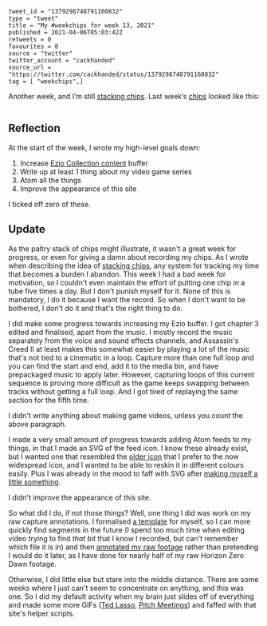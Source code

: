 ```
tweet_id = "1379298748791160832"
type = "tweet"
title = "My #weekchips for week 13, 2021"
published = 2021-04-06T05:03:42Z
retweets = 0
favourites = 0
source = "twitter"
twitter_account = "cackhanded"
source_url = "https://twitter.com/cackhanded/status/1379298748791160832"
tag = [ "weekchips",]
```

Another week, and I’m still [stacking chips][chips]. Last week’s
[chips][markers] looked like this:

[chips]: /2020/06/19/my-week-in-poker-chips
[markers]: /2020/08/22/my-weekchips-markers

<p class='image'><img src='http://mnf.m17s.net/2021/04/06/EyRA5KqXEAI1x8F.jpg' alt=''></p>

## Reflection

At the start of the week, I wrote my high-level goals down:

1. Increase [Ezio Collection content][ezio] buffer
2. Write up at least 1 thing about my video game series
3. Atom all the things
4. Improve the appearance of this site

I ticked off zero of these.

## Update

As the paltry stack of chips might illustrate, it wasn't a great week for
progress, or even for giving a damn about recording my chips. As I wrote when
describing the idea of [stacking chips][chips], any system for tracking my
time that becomes a burden I abandon. This week I had a bad week for
motivation, so I couldn't even maintain the effort of putting one chip in a
tube five times a day. But I don't punish myself for it. None of this is
mandatory, I do it because I want the record. So when I don't want to be
bothered, I don't do it and that's the right thing to do.

I did make some progress towards increasing my Ezio buffer. I got chapter 3
edited and finalised, apart from the music. I mostly record the music
separately from the voice and sound effects channels, and Assassin's Creed II
at least makes this somewhat easier by playing a lot of the music that's not
tied to a cinematic in a loop. Capture more than one full loop and you can
find the start and end, add it to the media bin, and have prepackaged music to
apply later. However, capturing loops of this current sequence is proving more
difficult as the game keeps swapping between tracks without getting a full
loop. And I got tired of replaying the same section for the fifth time.

I didn't write anything about making game videos, unless you count the above
paragraph.

I made a very small amount of progress towards adding Atom feeds to my things,
in that I made an SVG of the feed icon. I know these already exist, but I
wanted one that resembled the [older icon][old] that I prefer to the now widespread
icon, and I wanted to be able to reskin it in different colours easily. Plus I
was already in the mood to faff with SVG after [making myself a little
something][als].

I didn't improve the appearance of this site.

So what did I do, if not those things? Well, one thing I did was work on my
raw capture annotations. I formalised [a template][tmpl] for myself, so I can
more quickly find segments in the future (I spend too much time when editing
video trying to find *that bit* that I know I recorded, but can't remember
which file it is in) and then [annotated my raw footage][an] rather than
pretending I would do it later, as I have done for nearly half of my raw
Horizon Zero Dawn footage.

Otherwise, I did little else but stare into the middle distance. There are
some weeks where I just can't seem to concentrate on anything, and this was
one. So I did my default activity when my brain just slides off of everything
and made some more GIFs ([Ted Lasso][tl], [Pitch Meetings][pm]) and faffed
with that site's helper scripts.

[ezio]: https://www.youtube.com/watch?v=RLUAJTX6Zxg&list=PL0lW90IMJShKw_Ut0omr_Lz4z51LbMbGg
[als]: /2021/03/30/i-made-myself-a-little-something
[an]: https://github.com/norm/game_shows_support/commit/0bfe0dc4b705e2779b93b2a3c51277f475b43eea
[old]: https://www.flickr.com/photos/kapowaz/268404214/in/photostream/
[tmpl]: https://github.com/norm/game_shows_support/commit/09ab7d94ab6620eb401e31c3463be8296e04d3eb
[tl]: https://github.com/norm/gifs.cackhanded.net/commit/a02ec8efc0370fe5531a3f115a0528addacfde1b
[pm]: https://github.com/norm/gifs.cackhanded.net/commit/783df2268a287ae4f9194c46565925e0dc5f0989
